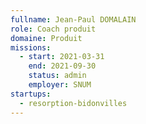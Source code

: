 ```yaml
---
fullname: Jean-Paul DOMALAIN
role: Coach produit
domaine: Produit
missions:
  - start: 2021-03-31
    end: 2021-09-30
    status: admin
    employer: SNUM
startups:
  - resorption-bidonvilles
---
```


